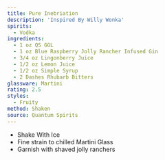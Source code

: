 ```yaml
---
title: Pure Inebriation
description: 'Inspired By Willy Wonka'
spirits:
  - Vodka
ingredients:
  - 1 oz QS GGL
  - 1 oz Blue Raspberry Jolly Rancher Infused Gin
  - 3/4 oz Lingonberry Juice
  - 1/2 oz Lemon Juice
  - 1/2 oz Simple Syrup
  - 2 Dashes Rhubarb Bitters
glassware: Martini
rating: 2.5
styles:
  - Fruity
method: Shaken
source: Quantum Spirits
---
```


- Shake With Ice
- Fine strain to chilled Martini Glass
- Garnish with shaved jolly ranchers
